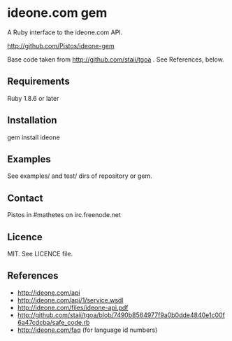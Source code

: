 # ideone.com gem

A Ruby interface to the ideone.com API.

http://github.com/Pistos/ideone-gem

Base code taken from http://github.com/staii/tgoa .  See References, below.

## Requirements

Ruby 1.8.6 or later

## Installation

gem install ideone

## Examples

See examples/ and test/ dirs of repository or gem.

## Contact

Pistos in #mathetes on irc.freenode.net

## Licence

MIT.  See LICENCE file.

## References

* http://ideone.com/api
* http://ideone.com/api/1/service.wsdl
* http://ideone.com/files/ideone-api.pdf
* http://github.com/staii/tgoa/blob/7490b8564977f9a0b0dde4840e1c00f6a47cdcba/safe_code.rb
* http://ideone.com/faq   (for language id numbers)
